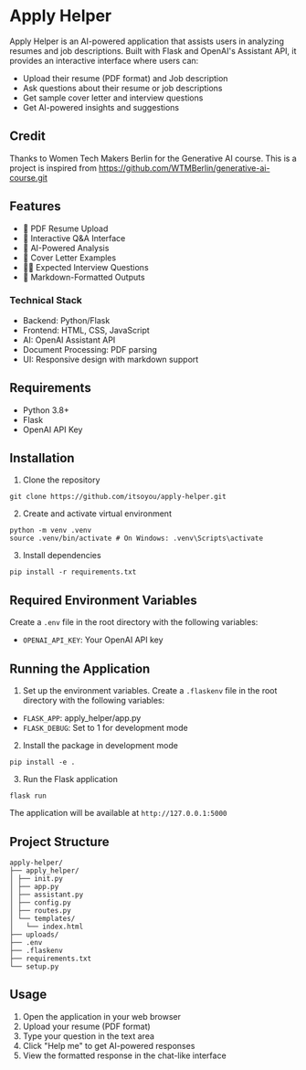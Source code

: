 # Apply Helper

Apply Helper is an AI-powered application that assists users in analyzing resumes and job descriptions. Built with Flask and OpenAI's Assistant API, it provides an interactive interface where users can: 
- Upload their resume (PDF format) and Job description
- Ask questions about their resume or job descriptions
- Get sample cover letter and interview questions
- Get AI-powered insights and suggestions

## Credit

Thanks to Women Tech Makers Berlin for the Generative AI course. This is a project is inspired from https://github.com/WTMBerlin/generative-ai-course.git

## Features

- 📄 PDF Resume Upload
- 💬 Interactive Q&A Interface
- 🤖 AI-Powered Analysis
- 💌 Cover Letter Examples
- 👩‍💼 Expected Interview Questions
- 📝 Markdown-Formatted Outputs

### Technical Stack

- Backend: Python/Flask
- Frontend: HTML, CSS, JavaScript
- AI: OpenAI Assistant API
- Document Processing: PDF parsing
- UI: Responsive design with markdown support

## Requirements

- Python 3.8+
- Flask
- OpenAI API Key

## Installation

1. Clone the repository

```
git clone https://github.com/itsoyou/apply-helper.git
```

2. Create and activate virtual environment

```
python -m venv .venv
source .venv/bin/activate # On Windows: .venv\Scripts\activate
```

3. Install dependencies

```
pip install -r requirements.txt
```

## Required Environment Variables

Create a `.env` file in the root directory with the following variables:

- `OPENAI_API_KEY`: Your OpenAI API key

## Running the Application

1. Set up the environment variables. Create a `.flaskenv` file in the root directory with the following variables:

- `FLASK_APP`: apply_helper/app.py
- `FLASK_DEBUG`: Set to 1 for development mode

2. Install the package in development mode

```
pip install -e .
```

3. Run the Flask application

```
flask run
```

The application will be available at `http://127.0.0.1:5000`


## Project Structure

```
apply-helper/
├── apply_helper/
│ ├── init.py
│ ├── app.py
│ ├── assistant.py
│ ├── config.py
│ ├── routes.py
│ └── templates/
│   └── index.html
├── uploads/
├── .env
├── .flaskenv
├── requirements.txt
└── setup.py
```

## Usage

1. Open the application in your web browser
2. Upload your resume (PDF format)
3. Type your question in the text area
4. Click "Help me" to get AI-powered responses
5. View the formatted response in the chat-like interface
